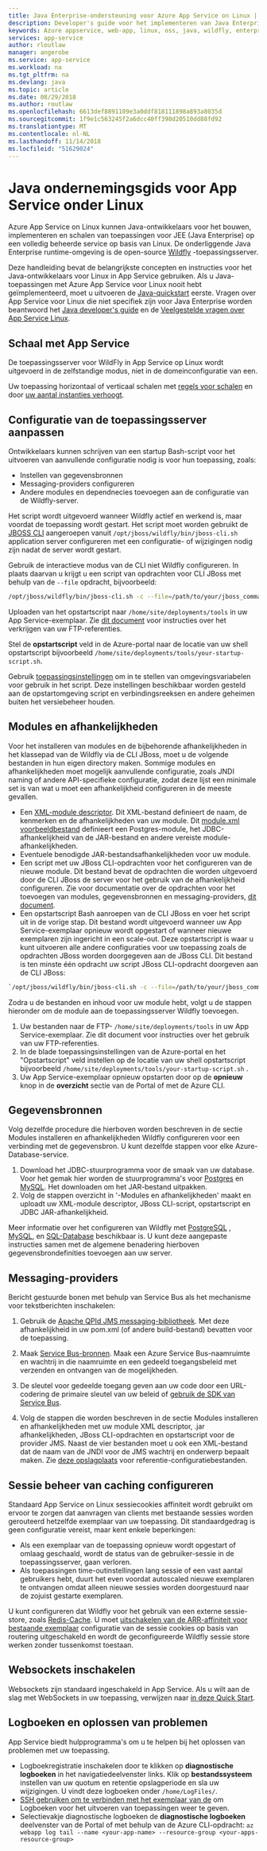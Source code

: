 ```yaml
---
title: Java Enterprise-ondersteuning voor Azure App Service on Linux | Microsoft Docs
description: Developer's guide voor het implementeren van Java Enterprise-apps met behulp van Wildfly met Azure App Service on Linux.
keywords: Azure appservice, web-app, linux, oss, java, wildfly, enterprise
services: app-service
author: rloutlaw
manager: angerobe
ms.service: app-service
ms.workload: na
ms.tgt_pltfrm: na
ms.devlang: java
ms.topic: article
ms.date: 08/29/2018
ms.author: routlaw
ms.openlocfilehash: 6613def8891109e3a0ddf818111898a893a8035d
ms.sourcegitcommit: 1f9e1c563245f2a6dcc40ff398d20510dd88fd92
ms.translationtype: MT
ms.contentlocale: nl-NL
ms.lasthandoff: 11/14/2018
ms.locfileid: "51629024"
---
```

# <a name="java-enterprise-guide-for-app-service-on-linux"></a>Java ondernemingsgids voor App Service onder Linux

Azure App Service on Linux kunnen Java-ontwikkelaars voor het bouwen, implementeren en schalen van toepassingen voor JEE (Java Enterprise) op een volledig beheerde service op basis van Linux.  De onderliggende Java Enterprise runtime-omgeving is de open-source [Wildfly](http://wildfly.org/) -toepassingsserver.

Deze handleiding bevat de belangrijkste concepten en instructies voor het Java-ontwikkelaars voor Linux in App Service gebruiken. Als u Java-toepassingen met Azure App Service voor Linux nooit hebt geïmplementeerd, moet u uitvoeren de [Java-quickstart](quickstart-java.md) eerste. Vragen over App Service voor Linux die niet specifiek zijn voor Java Enterprise worden beantwoord het [Java developer's guide](app-service-linux-java.md) en de [Veelgestelde vragen over App Service Linux](app-service-linux-faq.md).

## <a name="scale-with-app-service"></a>Schaal met App Service 

De toepassingsserver voor WildFly in App Service op Linux wordt uitgevoerd in de zelfstandige modus, niet in de domeinconfiguratie van een. 

 Uw toepassing horizontaal of verticaal schalen met [regels voor schalen](https://docs.microsoft.com/azure/monitoring-and-diagnostics/monitoring-autoscale-get-started?toc=%2Fazure%2Fapp-service%2Fcontainers%2Ftoc.json) en door [uw aantal instanties verhoogt](https://docs.microsoft.com/azure/app-service/web-sites-scale?toc=%2fazure%2fapp-service%2fcontainers%2ftoc.json).

## <a name="customize-application-server-configuration"></a>Configuratie van de toepassingsserver aanpassen

Ontwikkelaars kunnen schrijven van een startup Bash-script voor het uitvoeren van aanvullende configuratie nodig is voor hun toepassing, zoals:

- Instellen van gegevensbronnen
- Messaging-providers configureren
- Andere modules en dependnecies toevoegen aan de configuratie van de Wildfly-server.

 Het script wordt uitgevoerd wanneer Wildfly actief en werkend is, maar voordat de toepassing wordt gestart. Het script moet worden gebruikt de [JBOSS CLI](https://docs.jboss.org/author/display/WFLY/Command+Line+Interface) aangeroepen vanuit `/opt/jboss/wildfly/bin/jboss-cli.sh` application server configureren met een configuratie- of wijzigingen nodig zijn nadat de server wordt gestart. 

Gebruik de interactieve modus van de CLI niet Wildfly configureren. In plaats daarvan u krijgt u een script van opdrachten voor CLI JBoss met behulp van de `--file` opdracht, bijvoorbeeld:

```bash
/opt/jboss/wildfly/bin/jboss-cli.sh -c --file=/path/to/your/jboss_commands.cli
```

Uploaden van het opstartscript naar `/home/site/deployments/tools` in uw App Service-exemplaar. Zie [dit document](/azure/app-service/app-service-deployment-credentials#userscope) voor instructies over het verkrijgen van uw FTP-referenties. 

Stel de **opstartscript** veld in de Azure-portal naar de locatie van uw shell opstartscript bijvoorbeeld `/home/site/deployments/tools/your-startup-script.sh`.

Gebruik [toepassingsinstellingen](/azure/app-service/web-sites-configure#application-settings) om in te stellen van omgevingsvariabelen voor gebruik in het script. Deze instellingen beschikbaar worden gesteld aan de opstartomgeving script en verbindingsreeksen en andere geheimen buiten het versiebeheer houden.

## <a name="modules-and-dependencies"></a>Modules en afhankelijkheden

Voor het installeren van modules en de bijbehorende afhankelijkheden in het klassepad van de Wildfly via de CLI JBoss, moet u de volgende bestanden in hun eigen directory maken.  Sommige modules en afhankelijkheden moet mogelijk aanvullende configuratie, zoals JNDI naming of andere API-specifieke configuratie, zodat deze lijst een minimale set is van wat u moet een afhankelijkheid configureren in de meeste gevallen.

- Een [XML-module descriptor](https://jboss-modules.github.io/jboss-modules/manual/#descriptors). Dit XML-bestand definieert de naam, de kenmerken en de afhankelijkheden van uw module. Dit [module.xml voorbeeldbestand](https://access.redhat.com/documentation/en-us/jboss_enterprise_application_platform/6/html/administration_and_configuration_guide/example_postgresql_xa_datasource) definieert een Postgres-module, het JDBC-afhankelijkheid van de JAR-bestand en andere vereiste module-afhankelijkheden.
- Eventuele benodigde JAR-bestandsafhankelijkheden voor uw module.
- Een script met uw JBoss CLI-opdrachten voor het configureren van de nieuwe module. Dit bestand bevat de opdrachten die worden uitgevoerd door de CLI JBoss de server voor het gebruik van de afhankelijkheid configureren. Zie voor documentatie over de opdrachten voor het toevoegen van modules, gegevensbronnen en messaging-providers, [dit document](https://access.redhat.com/documentation/red_hat_jboss_enterprise_application_platform/7.0/html-single/management_cli_guide/#how_to_cli).
-  Een opstartscript Bash aanroepen van de CLI JBoss en voer het script uit in de vorige stap. Dit bestand wordt uitgevoerd wanneer uw App Service-exemplaar opnieuw wordt opgestart of wanneer nieuwe exemplaren zijn ingericht in een scale-out.  Deze opstartscript is waar u kunt uitvoeren alle andere configuraties voor uw toepassing zoals de opdrachten JBoss worden doorgegeven aan de JBoss CLI. Dit bestand is ten minste één opdracht uw script JBoss CLI-opdracht doorgeven aan de CLI JBoss: 
   
```bash
`/opt/jboss/wildfly/bin/jboss-cli.sh -c --file=/path/to/your/jboss_commands.cli` 
``` 

Zodra u de bestanden en inhoud voor uw module hebt, volgt u de stappen hieronder om de module aan de toepassingsserver Wildfly toevoegen. 

1. Uw bestanden naar de FTP- `/home/site/deployments/tools` in uw App Service-exemplaar. Zie dit document voor instructies over het gebruik van uw FTP-referenties. 
2. In de blade toepassingsinstellingen van de Azure-portal en het "Opstartscript" veld instellen op de locatie van uw shell opstartscript bijvoorbeeld `/home/site/deployments/tools/your-startup-script.sh` .
3. Uw App Service-exemplaar opnieuw opstarten door op de **opnieuw** knop in de **overzicht** sectie van de Portal of met de Azure CLI.

## <a name="data-sources"></a>Gegevensbronnen

Volg dezelfde procedure die hierboven worden beschreven in de sectie Modules installeren en afhankelijkheden Wildfly configureren voor een verbinding met de gegevensbron. U kunt dezelfde stappen voor elke Azure-Database-service.

1. Download het JDBC-stuurprogramma voor de smaak van uw database. Voor het gemak hier worden de stuurprogramma's voor [Postgres](https://jdbc.postgresql.org/download.html) en [MySQL](https://dev.mysql.com/downloads/connector/j/). Het downloaden om het JAR-bestand uitpakken.
2. Volg de stappen overzicht in '-Modules en afhankelijkheden' maakt en uploadt uw XML-module descriptor, JBoss CLI-script, opstartscript en JDBC JAR-afhankelijkheid.


Meer informatie over het configureren van Wildfly met [PostgreSQL](https://developer.jboss.org/blogs/amartin-blog/2012/02/08/how-to-set-up-a-postgresql-jdbc-driver-on-jboss-7) , [MySQL](https://dev.mysql.com/doc/connector-j/5.1/connector-j-usagenotes-jboss.html), en [SQL-Database](https://docs.jboss.org/jbossas/docs/Installation_And_Getting_Started_Guide/5/html/Using_other_Databases.html#d0e3898) beschikbaar is. U kunt deze aangepaste instructies samen met de algemene benadering hierboven gegevensbrondefinities toevoegen aan uw server.

## <a name="messaging-providers"></a>Messaging-providers

Bericht gestuurde bonen met behulp van Service Bus als het mechanisme voor tekstberichten inschakelen:

1. Gebruik de [Apache QPId JMS messaging-bibliotheek](https://qpid.apache.org/proton/index.html). Met deze afhankelijkheid in uw pom.xml (of andere build-bestand) bevatten voor de toepassing.

2.  Maak [Service Bus-bronnen](/azure/service-bus-messaging/service-bus-java-how-to-use-jms-api-amqp). Maak een Azure Service Bus-naamruimte en wachtrij in die naamruimte en een gedeeld toegangsbeleid met verzenden en ontvangen van de mogelijkheden.

3. De sleutel voor gedeelde toegang geven aan uw code door een URL-codering de primaire sleutel van uw beleid of [gebruik de SDK van Service Bus](/azure/service-bus-messaging/service-bus-java-how-to-use-jms-api-amqp#setup-jndi-context-and-configure-the-connectionfactory).

4. Volg de stappen die worden beschreven in de sectie Modules installeren en afhankelijkheden met uw module XML descriptor, .jar afhankelijkheden, JBoss CLI-opdrachten en opstartscript voor de provider JMS. Naast de vier bestanden moet u ook een XML-bestand dat de naam van de JNDI voor de JMS wachtrij en onderwerp bepaalt maken. Zie [deze opslagplaats](https://github.com/JasonFreeberg/widlfly-server-configs/tree/master/appconfig) voor referentie-configuratiebestanden.


## <a name="configure-session-management-caching"></a>Sessie beheer van caching configureren

Standaard App Service on Linux sessiecookies affiniteit wordt gebruikt om ervoor te zorgen dat aanvragen van clients met bestaande sessies worden gerouteerd hetzelfde exemplaar van uw toepassing. Dit standaardgedrag is geen configuratie vereist, maar kent enkele beperkingen:

- Als een exemplaar van de toepassing opnieuw wordt opgestart of omlaag geschaald, wordt de status van de gebruiker-sessie in de toepassingsserver, gaan verloren.
- Als toepassingen time-outinstellingen lang sessie of een vast aantal gebruikers hebt, duurt het even voordat autoscaled nieuwe exemplaren te ontvangen omdat alleen nieuwe sessies worden doorgestuurd naar de zojuist gestarte exemplaren.

U kunt configureren dat Wildfly voor het gebruik van een externe sessie-store, zoals [Redis-Cache](/azure/redis-cache/). U moet [uitschakelen van de ARR-affiniteit voor bestaande exemplaar](https://azure.microsoft.com/blog/disabling-arrs-instance-affinity-in-windows-azure-web-sites/) configuratie van de sessie cookies op basis van routering uitgeschakeld en wordt de geconfigureerde Wildfly sessie store werken zonder tussenkomst toestaan.

## <a name="enable-web-sockets"></a>Websockets inschakelen

Websockets zijn standaard ingeschakeld in App Service. Als u wilt aan de slag met WebSockets in uw toepassing, verwijzen naar [in deze Quick Start](https://github.com/wildfly/quickstart/tree/master/websocket-hello).

## <a name="logs-and-troubleshooting"></a>Logboeken en oplossen van problemen

App Service biedt hulpprogramma's om u te helpen bij het oplossen van problemen met uw toepassing.

-   Logboekregistratie inschakelen door te klikken op **diagnostische logboeken** in het navigatiedeelvenster links. Klik op **bestandssysteem** instellen van uw quotum en retentie opslagperiode en sla uw wijzigingen. U vindt deze logboeken onder `/home/LogFiles/`.
-   [SSH gebruiken om te verbinden met het exemplaar van de](/app-service-linux-ssh-support) om Logboeken voor het uitvoeren van toepassingen weer te geven.
-   Selectievakje diagnostische logboeken de **diagnostische logboeken** deelvenster van de Portal of met behulp van de Azure CLI-opdracht: ` az webapp log tail --name <your-app-name> --resource-group <your-apps-resource-group> `
